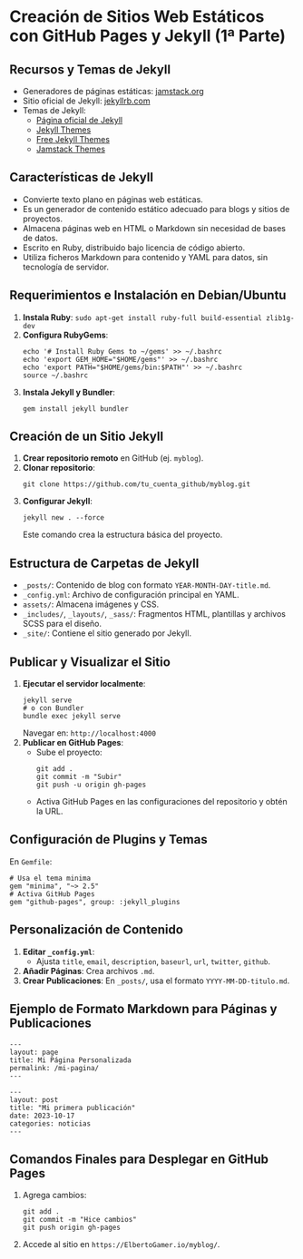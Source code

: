 
# Creación de Sitios Web Estáticos con GitHub Pages y Jekyll (1ª Parte)

## Recursos y Temas de Jekyll
- Generadores de páginas estáticas: [jamstack.org](https://jamstack.org/generators/)
- Sitio oficial de Jekyll: [jekyllrb.com](https://jekyllrb.com/)
- Temas de Jekyll:
  - [Página oficial de Jekyll](https://jekyllrb.com/docs/themes/)
  - [Jekyll Themes](http://jekyllthemes.org/)
  - [Free Jekyll Themes](https://jekyllthemes.io/free)
  - [Jamstack Themes](https://jamstackthemes.dev/ssg/jekyll/)

## Características de Jekyll
- Convierte texto plano en páginas web estáticas.
- Es un generador de contenido estático adecuado para blogs y sitios de proyectos.
- Almacena páginas web en HTML o Markdown sin necesidad de bases de datos.
- Escrito en Ruby, distribuido bajo licencia de código abierto.
- Utiliza ficheros Markdown para contenido y YAML para datos, sin tecnología de servidor.

## Requerimientos e Instalación en Debian/Ubuntu
1. **Instala Ruby**: `sudo apt-get install ruby-full build-essential zlib1g-dev`
2. **Configura RubyGems**:
   ```
   echo '# Install Ruby Gems to ~/gems' >> ~/.bashrc
   echo 'export GEM_HOME="$HOME/gems"' >> ~/.bashrc
   echo 'export PATH="$HOME/gems/bin:$PATH"' >> ~/.bashrc
   source ~/.bashrc
   ```
3. **Instala Jekyll y Bundler**:
   ```
   gem install jekyll bundler
   ```

## Creación de un Sitio Jekyll
1. **Crear repositorio remoto** en GitHub (ej. `myblog`).
2. **Clonar repositorio**:
   ```
   git clone https://github.com/tu_cuenta_github/myblog.git
   ```
3. **Configurar Jekyll**:
   ```
   jekyll new . --force
   ```
   Este comando crea la estructura básica del proyecto.

## Estructura de Carpetas de Jekyll
- `_posts/`: Contenido de blog con formato `YEAR-MONTH-DAY-title.md`.
- `_config.yml`: Archivo de configuración principal en YAML.
- `assets/`: Almacena imágenes y CSS.
- `_includes/`, `_layouts/`, `_sass/`: Fragmentos HTML, plantillas y archivos SCSS para el diseño.
- `_site/`: Contiene el sitio generado por Jekyll.

## Publicar y Visualizar el Sitio
1. **Ejecutar el servidor localmente**:
   ```
   jekyll serve
   # o con Bundler
   bundle exec jekyll serve
   ```
   Navegar en: `http://localhost:4000`
2. **Publicar en GitHub Pages**:
   - Sube el proyecto:
     ```
     git add .
     git commit -m "Subir"
     git push -u origin gh-pages
     ```
   - Activa GitHub Pages en las configuraciones del repositorio y obtén la URL.

## Configuración de Plugins y Temas
En `Gemfile`:
```
# Usa el tema minima
gem "minima", "~> 2.5"
# Activa GitHub Pages
gem "github-pages", group: :jekyll_plugins
```

## Personalización de Contenido
1. **Editar `_config.yml`**:
   - Ajusta `title`, `email`, `description`, `baseurl`, `url`, `twitter`, `github`.
2. **Añadir Páginas**: Crea archivos `.md`.
3. **Crear Publicaciones**: En `_posts/`, usa el formato `YYYY-MM-DD-titulo.md`.

## Ejemplo de Formato Markdown para Páginas y Publicaciones

```
---
layout: page
title: Mi Página Personalizada
permalink: /mi-pagina/
---
```

```
---
layout: post
title: "Mi primera publicación"
date: 2023-10-17
categories: noticias
---
```

## Comandos Finales para Desplegar en GitHub Pages
1. Agrega cambios:
   ```
   git add .
   git commit -m "Hice cambios"
   git push origin gh-pages
   ```
2. Accede al sitio en `https://ElbertoGamer.io/myblog/`.


